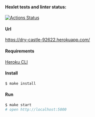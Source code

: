 
#### Hexlet tests and linter status:

[![Actions Status](https://github.com/ysemenyuk/frontend-project-lvl4/workflows/hexlet-check/badge.svg)](https://github.com/ysemenyuk/frontend-project-lvl4/actions)

#### Url

https://dry-castle-92622.herokuapp.com/

#### Requirements

[Heroku CLI](https://devcenter.heroku.com/articles/heroku-cli)

#### Install

```sh
$ make install
```

#### Run

```sh
$ make start
# open http://localhost:5000
```
